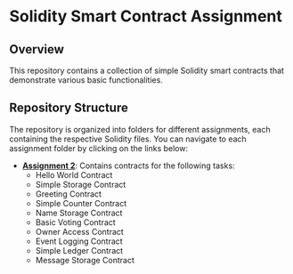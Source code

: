 # Solidity Smart Contract Assignment

## Overview
This repository contains a collection of simple Solidity smart contracts that demonstrate various basic functionalities.

## Repository Structure
The repository is organized into folders for different assignments, each containing the respective Solidity files. You can navigate to each assignment folder by clicking on the links below:

- **[Assignment 2](Assignment2/)**: Contains contracts for the following tasks:
  - Hello World Contract
  - Simple Storage Contract
  - Greeting Contract
  - Simple Counter Contract
  - Name Storage Contract
  - Basic Voting Contract
  - Owner Access Contract
  - Event Logging Contract
  - Simple Ledger Contract
  - Message Storage Contract
